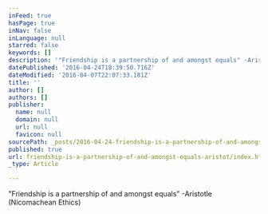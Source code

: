 ```yaml
---
inFeed: true
hasPage: true
inNav: false
inLanguage: null
starred: false
keywords: []
description: '"Friendship is a partnership of and amongst equals" -Aristotle (Nicomachean Ethics)'
datePublished: '2016-04-24T18:39:50.716Z'
dateModified: '2016-04-07T22:07:33.181Z'
title: ''
author: []
authors: []
publisher:
  name: null
  domain: null
  url: null
  favicon: null
sourcePath: _posts/2016-04-24-friendship-is-a-partnership-of-and-amongst-equals-aristot.md
published: true
url: friendship-is-a-partnership-of-and-amongst-equals-aristot/index.html
_type: Article

---
```

"Friendship is a partnership of and amongst equals" -Aristotle (Nicomachean Ethics)